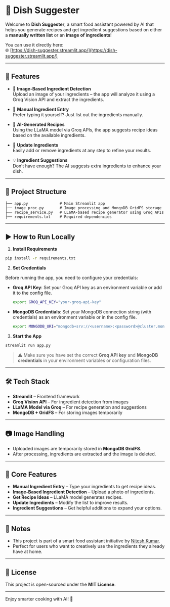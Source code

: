 # 🥘 Dish Suggester

Welcome to **Dish Suggester**, a smart food assistant powered by AI that helps you generate recipes and get ingredient suggestions based on either a **manually written list** or an **image of ingredients**!

You can use it directly here:  
🌐 [https://dish-suggester.streamlit.app/](https://dish-suggester.streamlit.app/)

---

## 🚀 Features

- 📸 **Image-Based Ingredient Detection**  
  Upload an image of your ingredients – the app will analyze it using a Groq Vision API and extract the ingredients.

- 📝 **Manual Ingredient Entry**  
  Prefer typing it yourself? Just list out the ingredients manually.

- 🧠 **AI-Generated Recipes**  
  Using the LLaMA model via Groq APIs, the app suggests recipe ideas based on the available ingredients.

- 🔄 **Update Ingredients**  
  Easily add or remove ingredients at any step to refine your results.

- 💡 **Ingredient Suggestions**  
  Don’t have enough? The AI suggests extra ingredients to enhance your dish.

---

## 📂 Project Structure

```
├── app.py              # Main Streamlit app
├── image_proc.py       # Image processing and MongoDB GridFS storage
├── recipe_service.py   # LLaMA-based recipe generator using Groq APIs
├── requirements.txt    # Required dependencies
```

---

## ▶️ How to Run Locally

1. **Install Requirements**

```bash
pip install -r requirements.txt
```

2. **Set Credentials**

Before running the app, you need to configure your credentials:

- **Groq API Key**: Set your Groq API key as an environment variable or add it to the config file.

  ```bash
  export GROQ_API_KEY="your-groq-api-key"
  ```

- **MongoDB Credentials**: Set your MongoDB connection string (with credentials) as an environment variable or in the config file.

  ```bash
  export MONGODB_URI="mongodb+srv://<username>:<password>@cluster.mongodb.net/<dbname>"
  ```

3. **Start the App**

```bash
streamlit run app.py
```

> ⚠️ Make sure you have set the correct **Groq API key** and **MongoDB credentials** in your environment variables or configuration files.

---

## 🛠 Tech Stack

- **Streamlit** – Frontend framework
- **Groq Vision API** – For ingredient detection from images
- **LLaMA Model via Groq** – For recipe generation and suggestions
- **MongoDB + GridFS** – For storing images temporarily

---

## 📷 Image Handling

- Uploaded images are temporarily stored in **MongoDB GridFS**.
- After processing, ingredients are extracted and the image is deleted.

---

## 🔧 Core Features

- **Manual Ingredient Entry** – Type your ingredients to get recipe ideas.
- **Image-Based Ingredient Detection** – Upload a photo of ingredients.
- **Get Recipe Ideas** – LLaMA model generates recipes.
- **Update Ingredients** – Modify the list to improve results.
- **Ingredient Suggestions** – Get helpful additions to expand your options.

---

## 📌 Notes

- This project is part of a smart food assistant initiative by [Nitesh Kumar](https://www.linkedin.com/in/nitesh-kumar-gurjar/).
- Perfect for users who want to creatively use the ingredients they already have at home.

---

## 📃 License

This project is open-sourced under the **MIT License**.

---

Enjoy smarter cooking with AI! 🍳
```
